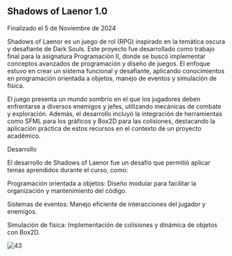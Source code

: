 ## Shadows of Laenor 1.0 ##

Finalizado el 5 de Noviembre de 2024

Shadows of Laenor es un juego de rol (RPG) inspirado en la temática oscura y desafiante de Dark Souls. Este proyecto fue desarrollado como trabajo final para la asignatura Programación II, donde se buscó implementar conceptos avanzados de programación y diseño de juegos. El enfoque estuvo en crear un sistema funcional y desafiante, aplicando conocimientos en programación orientada a objetos, manejo de eventos y simulación de física.

El juego presenta un mundo sombrío en el que los jugadores deben enfrentarse a diversos enemigos y jefes, utilizando mecánicas de combate y exploración. Además, el desarrollo incluyó la integración de herramientas como SFML para los gráficos y Box2D para las colisiones, destacando la aplicación práctica de estos recursos en el contexto de un proyecto académico.

Desarrollo

El desarrollo de Shadows of Laenor fue un desafío que permitió aplicar temas aprendidos durante el curso, como:

Programación orientada a objetos: Diseño modular para facilitar la organización y mantenimiento del código.

Sistemas de eventos: Manejo eficiente de interacciones del jugador y enemigos.

Simulación de física: Implementación de colisiones y dinámica de objetos con Box2D.


![43](https://github.com/user-attachments/assets/23f45ca7-1922-482e-b2c5-c2e41addc071)
